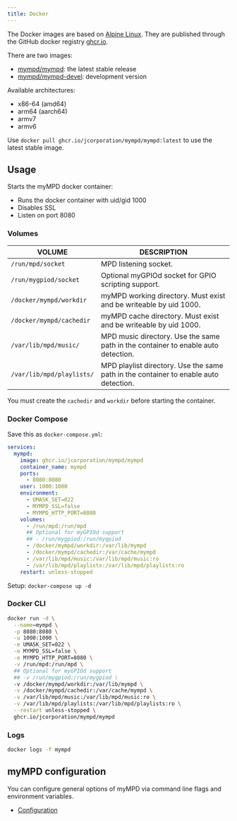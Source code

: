 ```yaml
---
title: Docker
---
```


The Docker images are based on [Alpine Linux](https://alpinelinux.org). They are published through the GitHub docker registry [ghcr.io](https://github.com/jcorporation?tab=packages).

There are two images:

- [mympd/mympd](https://github.com/users/jcorporation/packages/container/package/mympd%2Fmympd): the latest stable release
- [mympd/mympd-devel](https://github.com/users/jcorporation/packages/container/package/mympd%2Fmympd-devel): development version

Available architectures:

- x86-64 (amd64)
- arm64 (aarch64)
- armv7
- armv6

Use `docker pull ghcr.io/jcorporation/mympd/mympd:latest` to use the latest stable image.

## Usage

Starts the myMPD docker container:

- Runs the docker container with uid/gid 1000
- Disables SSL
- Listen on port 8080

### Volumes

| VOLUME | DESCRIPTION |
| ------ | ----------- |
| `/run/mpd/socket` | MPD listening socket. |
| `/run/mygpiod/socket` | Optional myGPIOd socket for GPIO scripting support. |
| `/docker/mympd/workdir` | myMPD working directory. Must exist and be writeable by uid 1000. |
| `/docker/mympd/cachedir` | myMPD cache directory. Must exist and be writeable by uid 1000. |
| `/var/lib/mpd/music/` | MPD music directory. Use the same path in the container to enable auto detection. |
| `/var/lib/mpd/playlists/` | MPD playlist directory. Use the same path in the container to enable auto detection. |

You must create the `cachedir` and `workdir` before starting the container.

### Docker Compose

Save this as `docker-compose.yml`:

```yaml
services:
  mympd:
    image: ghcr.io/jcorporation/mympd/mympd
    container_name: mympd
    ports:
      - 8080:8080
    user: 1000:1000
    environment:
      - UMASK_SET=022
      - MYMPD_SSL=false
      - MYMPD_HTTP_PORT=8080
    volumes:
      - /run/mpd:/run/mpd
      ## Optional for myGPIOd support
      ## - /run/mygpiod:/run/mygpiod
      - /docker/mympd/workdir:/var/lib/mympd
      - /docker/mympd/cachedir:/var/cache/mympd
      - /var/lib/mpd/music:/var/lib/mpd/music:ro
      - /var/lib/mpd/playlists:/var/lib/mpd/playlists:ro
    restart: unless-stopped
```

Setup: `docker-compose up -d`

### Docker CLI

```sh
docker run -d \
  --name=mympd \
  -p 8080:8080 \
  -u 1000:1000 \
  -e UMASK_SET=022 \
  -e MYMPD_SSL=false \
  -e MYMPD_HTTP_PORT=8080 \
  -v /run/mpd:/run/mpd \
  ## Optional for myGPIOd support
  ## -v /run/mygpiod:/run/mygpiod \
  -v /docker/mympd/workdir:/var/lib/mympd \
  -v /docker/mympd/cachedir:/var/cache/mympd \
  -v /var/lib/mpd/music:/var/lib/mpd/music:ro \
  -v /var/lib/mpd/playlists:/var/lib/mpd/playlists:ro \
  --restart unless-stopped \
  ghcr.io/jcorporation/mympd/mympd
```

### Logs

```sh
docker logs -f mympd
```

## myMPD configuration

You can configure general options of myMPD via command line flags and environment variables.

- [Configuration](../020-configuration/index.md)
